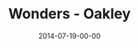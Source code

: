 ---
layout: message
category: message
series: "Wonders"
title: "Wonders - Oakley"
date: 2014-07-19-00-00
message_id: 876
description: ""
video: "http://s3.amazonaws.com/crossroads-media/messages/video/071914_Oakley.mp4"
video-duration: ":"
yt-video-id: "2AO3vPWODEM"
video-image: "http://s3.amazonaws.com/crossroads-media/images/071914-Oakley.jpg"
sc-permalink-url: "http://soundcloud.com/crdschurch/wonders-oakley"
audio: "http://s3.amazonaws.com/crossroads-media/messages/audio/071914%20Oakley.mp3"
audio-duration: ":"
tag: 
 - miracles
 - crossroads
 - crossroads-church
 - oakley
explicit: false
---